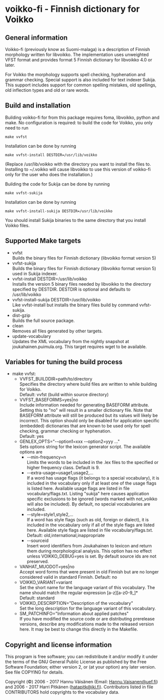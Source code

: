 voikko-fi - Finnish dictionary for Voikko
=========================================

General information
-------------------

Voikko-fi (previously know as Suomi-malaga) is a description of
Finnish morphology written for libvoikko. The implementation uses
unweighted VFST format and provides format 5 Finnish dictionary for
libvoikko 4.0 or later.

For Voikko the morphology supports spell checking, hyphenation
and grammar checking. Special support is also included for text
indexer Sukija. This support includes support for common spelling
mistakes, old spellings, old inflection types and old or rare words.


Build and installation
----------------------

Building voikko-fi for from this package requires foma, libvoikko, python
and make. No configuration is required: to build the code for Voikko,
you only need to run

    make vvfst

Installation can be done by running

    make vvfst-install DESTDIR=/usr/lib/voikko

(Replace /usr/lib/voikko with the directory you want to install the
files to. Installing to ~/.voikko will cause libvoikko to use this
version of voikko-fi only for the user who does the installation.)

Building the code for Sukija can be done by running

    make vvfst-sukija

Installation can be done by running

    make vvfst-install-sukija DESTDIR=/usr/lib/voikko

You should install Sukija binaries to the same directory that you
install Voikko files.

Supported Make targets
----------------------

- vvfst  
  Builds the binary files for Finnish dictionary (libvoikko format version 5)
- vvfst-sukija  
  Builds the binary files for Finnish dictionary (libvoikko format version 5)
  used in Sukija indexer.
- vvfst-install DESTDIR=/usr/lib/voikko  
  Installs the version 5 binary files needed by libvoikko to the directory
  specified by DESTDIR. DESTDIR is optional and defaults to
  /usr/lib/voikko
- vvfst-install-sukija DESTDIR=/usr/lib/voikko  
  Like vvfst-install but installs the binary files build by command vvfst-sukija.
- dist-gzip  
  Builds the full source package.
- clean  
  Removes all files generated by other targets.
- update-vocabulary  
  Updates the XML vocabulary from the nightly snapshot at
  joukahainen.puimula.org. This target requires wget to
  be available.


Variables for tuning the build process
--------------------------------------

- make vvfst:
  * VVFST_BUILDDIR=path/to/directory  
    Specifies the directory where build files are written to while building
    for Voikko.  
    Default: vvfst (build within source directory)
  * VVFST_BASEFORMS=yes|no  
    Include information needed for generating BASEFORM attribute. Setting this
    to "no" will result in a smaller dictionary file. Note that BASEFORM attribute
    will still be produced but its values will likely be incorrect. This option
    should only be disabled for application specific (embedded) dictionaries
    that are known to be used only for spell checking, grammar checking or
    hyphenation.  
    Default: yes
  * GENLEX_OPTS="--option1=xxx --option2=yyy ..."  
    Sets options string for the lexicon generator script.
    The available options are
    + --min-frequency=n  
      Limits the words to be included in the .lex files to the
      specified or higher frequency class. Default is 9.
    + --extra-usage=usage1,usage2,...  
      If a word has usage flags (it belongs to a special vocabulary), it is
      included in the vocabulary only if at least one of the usage flags is
      listed here. Available usage flags are listed in file
      vocabulary/flags.txt.
      Listing "sukija" here causes application specific exclusions to be ignored
      (words marked with not_voikko will also be included).
      By default, no special vocabularies are included.
    + --style=style1,style2,...  
      If a word has style flags (such as old, foreign or dialect), it is
      included in the vocabulary only if all of the style flags are listed
      here. Available style flags are listed in file vocabulary/flags.txt.  
      Default: old,international,inappropriate
    + --sourceid  
      Insert word identifiers from Joukahainen to lexicon and return them
      during morphological analysis. This option has no effect unless
      VOIKKO_DEBUG=yes is set. By default source ids are not preserved.
  * VANHAT_MUODOT=yes|no  
    Accept word forms that were present in old Finnish but are no longer
    considered valid in standard Finnish. Default: no
  * VOIKKO_VARIANT=variant  
    Set the short name for the language variant of this vocabulary. The
    name should match the regular expression [a-z][a-z0-9_]*  
    Default: standard
  * VOIKKO_DESCRIPTION="Description of the vocabulary"  
    Set the long description for the language variant of this vocabulary.
  * SM_PATCHINFO="Information about applied patches"  
    If you have modified the source code or are distributing prerelease
    versions, describe any modifications made to the released version here.
    It may be best to change this directly in the Makefile.

Copyright and license information
---------------------------------

This program is free software; you can redistribute it and/or modify
it under the terms of the GNU General Public License as published by
the Free Software Foundation; either version 2, or (at your option)
any later version. See file COPYING for details.

Copyright (©) 2006 - 2017 Hannu Väisänen (Email: Hannu.Vaisanen@uef.fi)
and 2006 - 2017 Harri Pitkänen (hatapitk@iki.fi). Contributors listed
in file CONTRIBUTORS hold copyrights to the vocabulary data.
